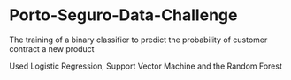 # Porto-Seguro-Data-Challenge
The training of a binary classifier to predict the probability of customer contract a new product

Used Logistic Regression, Support Vector Machine and the Random Forest
